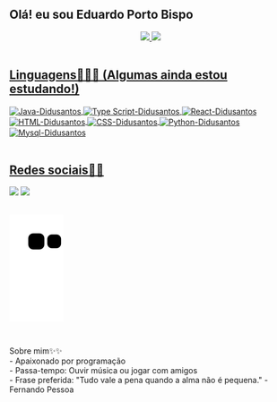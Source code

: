 ## Olá! eu sou Eduardo Porto Bispo
<div align="center">
  <a href="https://github.com/Didusantos">
  <img height="180em" src="https://github-readme-stats.vercel.app/api?username=Didusantos&show_icons=true&theme=default&include_all_commits=true&count_private=true"/>
  <img height="180em" src="https://github-readme-stats.vercel.app/api/top-langs/?username=Didusantos&layout=compact&langs_count=7&theme=default"/><br> <br>  
</div>
 
 ## Linguagens👨🏽‍💻 (Algumas ainda estou estudando!)
<div>
  <img align="center" alt="Java-Didusantos" src="https://img.shields.io/badge/Java-ED8B00?style=for-the-badge&logo=java&logoColor=white">
  <img align="center" alt="Type Script-Didusantos" src="https://img.shields.io/badge/TypeScript-007ACC?style=for-the-badge&logo=typescript&logoColor=white">
  <img align="center" alt="React-Didusantos" src="https://img.shields.io/badge/React-20232A?style=for-the-badge&logo=react&logoColor=61DAFB">
  <img align="center" alt="HTML-Didusantos" src="https://img.shields.io/badge/HTML5-E34F26?style=for-the-badge&logo=html5&logoColor=white">
  <img align="center" alt="CSS-Didusantos" src="https://img.shields.io/badge/CSS3-1572B6?style=for-the-badge&logo=css3&logoColor=white">
  <img align="center" alt="Python-Didusantos" src="https://img.shields.io/badge/Python-14354C?style=for-the-badge&logo=python&logoColor=white">
  <img align="center" alt="Mysql-Didusantos" src="https://img.shields.io/badge/MySQL-00000F?style=for-the-badge&logo=mysql&logoColor=white">
  <br> <br>
</div>

## Redes sociais📱✨
<div>
  <a href="https://www.instagram.com/eduardo_pbispo/" target="_blank"><img src="https://img.shields.io/badge/-Instagram-%23E4405F?style=for-the-badge&logo=instagram&logoColor=white" target="_blank"></a>
  <a href="https://www.linkedin.com/in/eduardo-porto-bispo-085645224/" target="_blank"><img src="https://img.shields.io/badge/-LinkedIn-%230077B5?style=for-the-badge&logo=linkedin&logoColor=white" target="_blank"></a> 
  <br> <br>
</div>
  
![snake gif](https://github.com/Didusantos/Didusantos/blob/output/github-contribution-grid-snake.svg)
<h1> </h1>

  <div>
  Sobre mim✨✨ <br>
  - Apaixonado por programação <br>
  - Passa-tempo: Ouvir música ou jogar com amigos <br>
  - Frase preferida: "Tudo vale a pena quando a alma não é pequena." - Fernando Pessoa 
</div>
